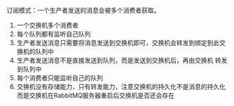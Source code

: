 订阅模式：一个生产者发送的消息会被多个消费者获取。

1. 一个交换机多个消费者
2. 每个队列都有监听自己队列
3. 生产者发送消息只需要将消息发送到交换机即可，交换机会转发到绑定到此交换机的队列中
4. 生产者发送消息不是直接发送到队列，而是发送到交换机后，再由交换机 转发到队列中
5. 每个消费者只能监听自己的队列
6. 交换机没有存储能力，只有转发能力，注意交换机的持久化不是消息的持久化而是交换机在RabbitMQ服务器重启后交换机是否还会存在
